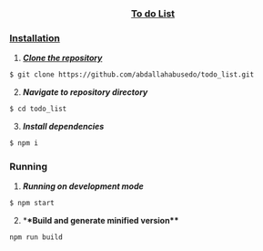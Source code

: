 <div align="center">
<a href="https://github.com/abdallahabusedo/todo_list
" rel="noopener">
 
</div>
<h3 align="center">To do List</h3>

### Installation

1. **_Clone the repository_**

```sh
$ git clone https://github.com/abdallahabusedo/todo_list.git

```

2. **_Navigate to repository directory_**

```sh
$ cd todo_list
```

3. **_Install dependencies_**

```sh
$ npm i
```

### Running

1. **_Running on development mode_**

```sh
$ npm start
```

2. \***\*Build and generate minified version\*\***

```sh
npm run build
```
